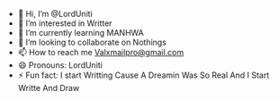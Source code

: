 - 👋 Hi, I’m @LordUniti
- 👀 I’m interested in Writter
- 🌱 I’m currently learning MANHWA
- 💞️ I’m looking to collaborate on Nothings
- 📫 How to reach me Valxmailpro@gmail.com
- 😄 Pronouns: LordUniti
- ⚡ Fun fact: I start Writting Cause A Dreamin Was So Real And I Start Writte And Draw

<!---
Lorudniti/Lorudniti is a ✨ special ✨ repository because its `README.md` (this file) appears on your GitHub profile.
You can click the Preview link to take a look at your changes.
--->
